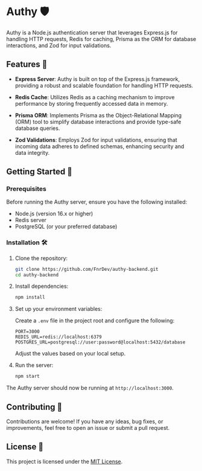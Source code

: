 # Authy 🛡️

Authy is a Node.js authentication server that leverages Express.js for handling HTTP requests, Redis for caching, Prisma as the ORM for database interactions, and Zod for input validations.

## Features 🚀

- **Express Server**: Authy is built on top of the Express.js framework, providing a robust and scalable foundation for handling HTTP requests.

- **Redis Cache**: Utilizes Redis as a caching mechanism to improve performance by storing frequently accessed data in memory.

- **Prisma ORM**: Implements Prisma as the Object-Relational Mapping (ORM) tool to simplify database interactions and provide type-safe database queries.

- **Zod Validations**: Employs Zod for input validations, ensuring that incoming data adheres to defined schemas, enhancing security and data integrity.

## Getting Started 🚦

### Prerequisites

Before running the Authy server, ensure you have the following installed:

- Node.js (version 16.x or higher)
- Redis server
- PostgreSQL (or your preferred database)

### Installation 🛠️

1. Clone the repository:

    ```bash
    git clone https://github.com/FnrDev/authy-backend.git
    cd authy-backend
    ```

2. Install dependencies:

    ```bash
    npm install
    ```

3. Set up your environment variables:

    Create a `.env` file in the project root and configure the following:

    ```env
    PORT=3000
    REDIS_URL=redis://localhost:6379
    POSTGRES_URL=postgresql://user:password@localhost:5432/database
    ```

    Adjust the values based on your local setup.

4. Run the server:

    ```bash
    npm start
    ```

The Authy server should now be running at `http://localhost:3000`.

## Contributing 🤝

Contributions are welcome! If you have any ideas, bug fixes, or improvements, feel free to open an issue or submit a pull request.

## License 📝

This project is licensed under the [MIT License](LICENSE).
